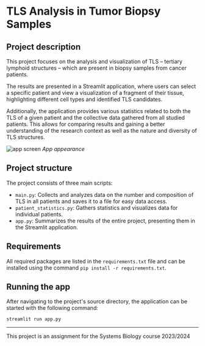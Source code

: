 # TLS Analysis in Tumor Biopsy Samples

## Project description

This project focuses on the analysis and visualization of TLS – tertiary lymphoid structures – which are present in biopsy samples from cancer patients.

The results are presented in a Streamlit application, where users can select a specific patient and view a visualization of a fragment of their tissue, highlighting different cell types and identified TLS candidates.

Additionally, the application provides various statistics related to both the TLS of a given patient and the collective data gathered from all studied patients. This allows for comparing results and gaining a better understanding of the research context as well as the nature and diversity of TLS structures.

![app screen](graphics/app_screen.png)
*App appearance*

## Project structure

The project consists of three main scripts:

* `main.py`: Collects and analyzes data on the number and composition of TLS in all patients and saves it to a file for easy data access.
* `patient_statistics.py`: Gathers statistics and visualizes data for individual patients.
* `app.py`: Summarizes the results of the entire project, presenting them in the Streamlit application.


## Requirements

All required packages are listed in the ```requirements.txt``` file and can be installed using the command ```pip install -r requirements.txt```.


## Running the app
After navigating to the project's source directory, the application can be started with the following command:

```streamlit run app.py```

-----
This project is an assignment for the Systems Biology course 2023/2024
